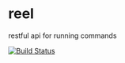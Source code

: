 reel
=======

restful api for running commands

[![Build Status](https://secure.travis-ci.org/fishin/reel.svg)](http://travis-ci.org/fishin/reel)


